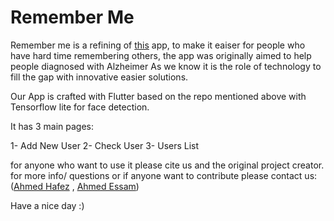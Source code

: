 # Remember Me

Remember me is a refining of [this](https://github.com/MCarlomagno/FaceRecognitionAuth) app, to make it eaiser for people who have hard time remembering others, the app was originally aimed to help people diagnosed with Alzheimer
As we know it is the role of technology to fill the gap with innovative easier solutions.

Our App is crafted with Flutter based on the repo mentioned above with Tensorflow lite for face detection.

It has 3 main pages:

1- Add New User 
2- Check User 
3- Users List


for anyone who want to use it please cite us and the original project creator.
for more info/ questions or if anyone want to contribute please contact us: ([Ahmed Hafez](https://github.com/Ahmedtronic) , [Ahmed Essam](https://github.com/AhmedHalbas)) 

Have a nice day :) 

